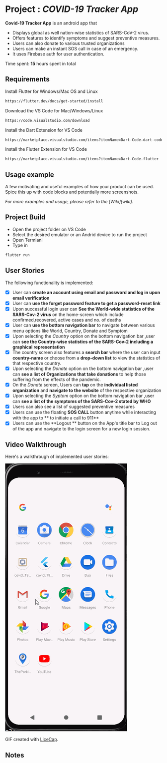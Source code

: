 # Project : *COVID-19 Tracker App* 

**Covid-19 Tracker App** is an android app that 
* Displays global as well nation-wise statistics of SARS-CoV-2 virus.
* Offers features to identify symptoms and suggest preventive measures.
* Users can also donate to various trusted organizations 
* Users can make an instant SOS call in case of an emergency.
* It uses Firebase auth for user authentication.

Time spent: **15** hours spent in total
## Requirements

Install Flutter for Windows/Mac OS and Linux

```sh
https://flutter.dev/docs/get-started/install
```

Download the VS Code for Mac/Windows/Linux

```sh
https://code.visualstudio.com/download
```
Install the Dart Extension for VS Code

```sh
https://marketplace.visualstudio.com/items?itemName=Dart-Code.dart-code
```
Install the Flutter Extension for VS Code

```sh
https://marketplace.visualstudio.com/items?itemName=Dart-Code.flutter
```

## Usage example

A few motivating and useful examples of how your product can be used. Spice this up with code blocks and potentially more screenshots.

_For more examples and usage, please refer to the [Wiki][wiki]._

## Project Build
* Open the project folder on VS Code
* Select the desired emulator  or an Andrid device to run the project
* Open Termianl
* Type in 

```sh
flutter run
```

## User Stories

The following functionality is implemented:

* [x] User can **create an account using email and password and log in upon email verification**
* [x] User can **use the forget password feature to get a password-reset link** 
* [x] Upon successful login user can **See the World-wide statistics of the SARS-Cov-2 virus** on the home-screen which include confirmed,recovered, active cases and no. of deaths
* [x]  User can **use the bottom navigation bar** to navigate between various menu options like World, Country, Donate and Symptom
* [x]  Upon selecting the *Country* option on the bottom navigation bar ,user can **see the Country-wise statistics of the SARS-Cov-2 including a graphical representation** 
  * [x]  The country screen also features a **search bar** where the user can input **country-name** or choose from a **drop-down list** to view the statistics of that respective country.
* [X]  Upon selecting the *Donate* option on the bottom navigation bar ,user can **see a list of Organizations that take donations** to help those suffering from the effects of the pandemic.
  * [X]  On the *Donate* screen, Users can **tap** on the **individual listed organization** and **navigate to the website** of the respective organization
* [x]  Upon selecting the *Syptom* option on the bottom navigation bar ,user can **see a list of the symptoms of the SARS-Cov-2 stated by WHO** 
  * [x]  Users can also see a list of suggested preventive measures
* [x] Users can use the floating **SOS CALL** button anytime while interacting with the app to ** to initiate a call to 911**
* [X] Users can use the **Logout ** button on the App's title bar to Log out of the app and navigate to the login screen for a new login session.

## Video Walkthrough

Here's a walkthrough of implemented user stories:

<img src='https://github.com/Kidrah31/Covid19Tracker/blob/main/AppWalkthrough.gif' title='Video Walkthrough' width='' alt='Video Walkthrough' />

GIF created with [LiceCap](http://www.cockos.com/licecap/).

## Notes



